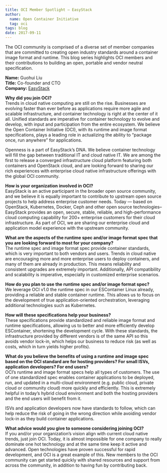```yaml
---
title: OCI Member Spotlight – EasyStack
author:
  name: Open Container Initiative
  tag: oci
tags: blog
date: 2017-09-11
---
```


The OCI community is comprised of a diverse set of member companies that are committed to creating open industry standards around a container image format and runtime. This blog series highlights OCI members and their contributions to building an open, portable and vendor neutral specification.  

**Name:** Guohui Liu  
**Title:** Co-founder and CTO  
**Company:** [EasyStack](https://www.easystack.cn/en/)  

**Why did you join OCI?**  
Trends in cloud native computing are still on the rise. Businesses are evolving faster than ever before as applications require more agile and scalable infrastructure, and container technology is right at the center of it all. Unified standards are imperative for container technology to evolve and develop, with input and participation from the entire ecosystem. We believe the Open Container Initiative (OCI), with its runtime and image format specifications, plays a leading role in actualizing the ability to “package once, run anywhere” for applications.

Openness is a part of EasyStack’s DNA. We believe container technology will fill the gap between traditional IT and cloud native IT. We are among the first to release a converged infrastructure cloud platform featuring both containers and OpenStack cloud, and are looking forward to sharing our rich experiences with enterprise cloud native infrastructure offerings with the global OCI community.

**How is your organization involved in OCI?**  
EasyStack is an active participant in the broader open source community, and we believe it is equally important to contribute to upstream open source projects to help address enterprise customer needs. Today — based on OpenStack, Kubernetes, Docker, Ceph and other open source technologies– EasyStack provides an open, secure, stable, reliable, and high-performance cloud computing capability for 200+ enterprise customers for their cloud infrastructure. As part of OCI, we are sharing our enterprise cloud and application model experience with the upstream community.  

**What are the aspects of the runtime spec and/or image format spec that you are looking forward to most for your company?**  
The runtime spec and image format spec provide container standards, which is very important to both vendors and users. Trends in cloud native are encouraging more and more enterprise users to deploy containers, and many of them are already in production. This means reliability and consistent upgrades are extremely important. Additionally, API compatibility and scalability is imperative, especially in customized enterprise scenarios.

**How do you plan to use the runtime spec and/or image format spec?**  
We leverage OCI v1.0 the runtime spec in our ESContainer Linux already, providing a reliable and stable container runtime. This allows us to focus on the development of true application-oriented orchestration, leveraging additional technologies such as Kubernetes.

**How will these specifications help your business?**  
These specifications provide standardized and reliable image format and runtime specifications, allowing us to better and more efficiently develop ESContainer, shortening the development cycle. With these standards, the infrastructure provided by different vendors is of the same API so this avoids vendor lock-in, which helps our business to reduce risk (as well as costs, which in turn yields higher profits).  

**What do you believe the benefits of using a runtime and image spec based on the OCI standard are for hosting providers?  For small ISVs, application developers? For end users?**  
OCI’s runtime and image format specs help all types of customers. The use of one standardized spec enables container applications to be deployed, run, and updated in a multi-cloud environment (e.g. public cloud, private cloud or community cloud) more quickly and efficiently. This is extremely helpful in today’s hybrid cloud environment and both the hosting providers and the end users will benefit from it.

ISVs and application developers now have standards to follow, which can help reduce the risk of going in the wrong direction while avoiding vendor lock-in as they build container applications.

**What advice would you give to someone considering joining OCI?**  
If you and/or your organization’s vision align with current cloud native trends, just join OCI. Today, it is almost impossible for one company to really dominate one hot technology and at the same time keep it active and advanced. Open technologies have proven successful for rapid development, and OCI is a great example of this. New members to the OCI community can get started quickly with shared resources and support from across the community, in addition to having fun by contributing back.
